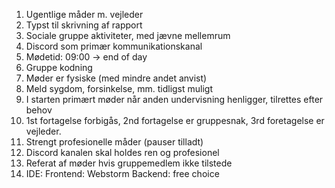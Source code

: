 1. Ugentlige måder m. vejleder
2. Typst til skrivning af rapport
3. Sociale gruppe aktiviteter, med jævne mellemrum
4. Discord som primær kommunikationskanal
5. Mødetid: 09:00 -> end of day
6. Gruppe kodning
7. Møder er fysiske (med mindre andet anvist)
8. Meld sygdom, forsinkelse, mm. tidligst muligt
9. I starten primært møder når anden undervisning henligger, tilrettes efter behov
10. 1st fortagelse forbigås, 2nd fortagelse er gruppesnak, 3rd foretagelse er vejleder.
11. Strengt profesionelle måder (pauser tilladt)
12. Discord kanalen skal holdes ren og profesionel
13. Referat af møder hvis gruppemedlem ikke tilstede
14. IDE:
     Frontend: Webstorm
     Backend: free choice
